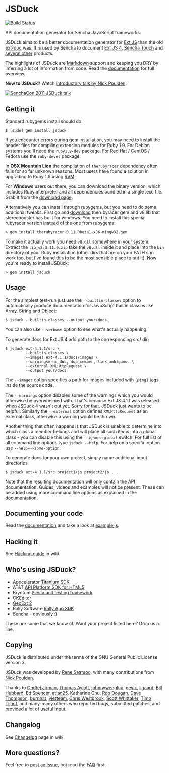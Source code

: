 JSDuck
======

[![Build Status](https://travis-ci.org/senchalabs/jsduck.png)](https://travis-ci.org/senchalabs/jsduck)

API documentation generator for Sencha JavaScript frameworks.

JSDuck aims to be a better documentation generator for [Ext JS][] than
the old [ext-doc][] was. It is used by Sencha to document [Ext JS
4][ext4-docs], [Sencha Touch][touch2-docs] and [several other][other-docs]
products.

The highlights of JSDuck are [Markdown][] support and keeping you DRY
by inferring a lot of information from code.  Read the
[documentation][] for full overview.

**New to JSDuck?** Watch [introductory talk by Nick Poulden][video]:

[<img src="http://b.vimeocdn.com/ts/227/178/227178682_200.jpg" alt="SenchaCon 2011 JSDuck talk" />][video]

[Ext JS]: http://www.sencha.com/products/js/
[ext-doc]: http://ext-doc.org/
[Markdown]: http://daringfireball.net/projects/markdown/
[ext4-docs]: http://docs.sencha.com/ext-js/4-0/
[touch2-docs]: http://docs.sencha.com/touch/2-0/
[other-docs]: http://docs.sencha.com/ext-js/4-0/
[documentation]: https://github.com/senchalabs/jsduck/wiki
[video]: http://vimeo.com/33465319

Getting it
----------

Standard rubygems install should do:

    $ [sudo] gem install jsduck

If you encounter errors during gem installation, you may need to
install the header files for compiling extension modules for Ruby 1.9.
For Debian systems you'll need the `ruby1.9-dev` package.  For Red Hat
/ CentOS / Fedora use the `ruby-devel` package.

In **OSX Mountain Lion** the compilation of `therubyracer` dependency
often fails for so far unknown reasons.  Most users have found a
solution in upgrading to Ruby 1.9 using [RVM][].

For **Windows** users out there, you can download the binary version,
which includes Ruby interpreter and all dependencies bundled in a
single .exe file.  Grab it from the [download page][].

Alternatively you can install through rubygems, but you need to do
some additional tweaks. First go and [download][libs download]
therubyracer gem and v8 lib that stereobooster has built for
windows. You need to install this special rubyracer version instead of
the one from rubygems:

    > gem install therubyracer-0.11.0beta1-x86-mingw32.gem

To make it actually work you need `v8.dll` somewhere in your
system. Extract the `lib_v8.3.11.9.zip` take the `v8.dll` inside it
and place into the `bin` directory of your Ruby installation (other
dirs that are on your PATH can work too, but I've found this to be the
most sensible place to put it). Now you're ready to install JSDuck:

    > gem install jsduck

[RVM]: https://rvm.io/
[download page]: https://sourceforge.net/projects/jsduck/files/
[libs download]: https://github.com/stereobooster/therubyracer/downloads

Usage
-----

For the simplest test-run just use the `--builtin-classes` option to
automatically produce documentation for JavaScript builtin classes
like Array, String and Object:

    $ jsduck --builtin-classes --output your/docs

You can also use `--verbose` option to see what's actually happening.

To generate docs for Ext JS 4 add path to the corresponding src/ dir:

    $ jsduck ext-4.1.1/src \
             --builtin-classes \
             --images ext-4.1.1/docs/images \
             --warnings=-no_doc,-dup_member,-link_ambiguous \
             --external XMLHttpRequest \
             --output your/docs

The `--images` option specifies a path for images included with
`{@img}` tags inside the source code.

The `--warnings` option disables some of the warnings which you would
otherwise be overwhelmed with. That's because Ext JS 4.1.1 was
released when JSDuck 4 wasn't out yet.  Sorry for that, JSDuck just
wants to be helpful. Similarly the `--external` option defines
`XMLHttpRequest` as an external class, otherwise a warning would be
thrown.

Another thing that often happens is that JSDuck is unable to determine
into which class a member belongs and will place all such items into a
global class - you can disable this using the `--ignore-global`
switch.  For full list of all command line options type
`jsduck --help`.  For help on a specific option use
`--help=--some-option`.

To generate docs for your own project, simply name additional input
directories:

    $ jsduck ext-4.1.1/src project1/js project2/js ...

Note that the resulting documentation will only contain the API
documentation.  Guides, videos and examples will not be present.
These can be added using more command line options as explained in the
[documentation][].


Documenting your code
---------------------

Read the [documentation][] and take a look at [example.js][example].

[example]: https://github.com/senchalabs/jsduck/blob/master/opt/example.js


Hacking it
----------

See [Hacking guide](https://github.com/senchalabs/jsduck/wiki/Hacking) in wiki.


Who's using JSDuck?
-------------------

- Appcelerator [Titanium SDK](http://docs.appcelerator.com/titanium/2.0/index.html)
- AT&T [API Platform SDK for HTML5](https://code-api-att.com/SenchaSdk20Drop23Docs/)
- Bryntum [Siesta unit testing framework](http://www.bryntum.com/products/siesta/docs/)
- [CKEditor](http://docs.ckeditor.com)
- [GeoExt 2](https://github.com/geoext/geoext2)
- Rally Software [Rally App SDK](https://rally1.rallydev.com/apps/2.0p/doc/)
- [Sencha](http://docs.sencha.com) - obviously :)

These are some that we know of. Want your project listed here? Drop us a line.


Copying
-------

JSDuck is distributed under the terms of the GNU General Public
License version 3.

JSDuck was developed by [Rene Saarsoo](http://triin.net),
with many contributions from [Nick Poulden](https://github.com/nick).

Thanks to [Ondřej Jirman](https://github.com/megous),
[Thomas Aylott](https://github.com/subtleGradient),
[johnnywengluu](https://github.com/johnnywengluu),
[gevik](https://github.com/gevik),
[ligaard](https://github.com/ligaard),
[Bill Hubbard](http://www.sencha.com/forum/member.php?272458-BillHubbard),
[Ed Spencer](https://github.com/edspencer),
[atian25](https://github.com/atian25),
Katherine Chu,
[Rob Dougan](https://github.com/rdougan),
[Dave Thompson](https://github.com/limscoder),
[burnnat](https://github.com/burnnat),
[vjetteam](https://github.com/vjetteam),
[Chris Westbrook](https://github.com/cnstaging),
[Scott Whittaker](https://github.com/scottrobertwhittaker),
[Timo Tijhof](https://github.com/Krinkle),
and many-many others who reported bugs, submitted patches, and
provided a lot of useful input.


Changelog
---------

See [Changelog](https://github.com/senchalabs/jsduck/wiki/Changelog) page in wiki.


More questions?
---------------

Feel free to [post an issue][issues], but read the [FAQ][] first.

[issues]: https://github.com/senchalabs/jsduck/issues
[FAQ]: https://github.com/senchalabs/jsduck/wiki/FAQ
